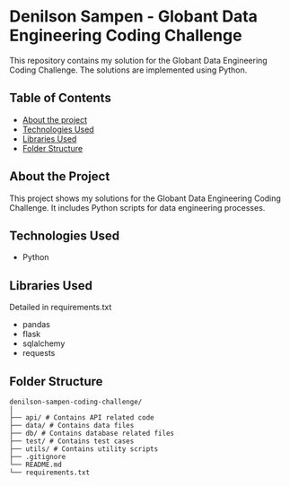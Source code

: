# Denilson Sampen - Globant Data Engineering Coding Challenge
This repository contains my solution for the Globant Data Engineering Coding Challenge. The solutions are implemented using Python.

## Table of Contents
- [About the project](#about-the-project)
- [Technologies Used](#technologies-used)
- [Libraries Used](#libraries-used)
- [Folder Structure](#folder-structure)

## About the Project
This project shows my solutions for the Globant Data Engineering Coding Challenge. It includes Python scripts for data engineering processes.

## Technologies Used
- Python

## Libraries Used
Detailed in requirements.txt
- pandas
- flask
- sqlalchemy
- requests

## Folder Structure
```
denilson-sampen-coding-challenge/
│
├── api/ # Contains API related code
├── data/ # Contains data files
├── db/ # Contains database related files
├── test/ # Contains test cases
├── utils/ # Contains utility scripts
├── .gitignore
└── README.md
└── requirements.txt
```


